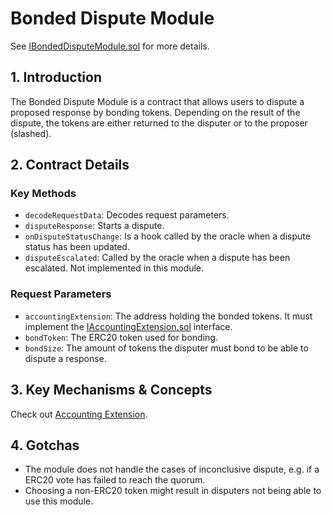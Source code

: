 # Bonded Dispute Module

See [IBondedDisputeModule.sol](/solidity/interfaces/modules/dispute/IBondedDisputeModule.sol/interface.IBondedDisputeModule.md) for more details.

## 1. Introduction

The Bonded Dispute Module is a contract that allows users to dispute a proposed response by bonding tokens. Depending on the result of the dispute, the tokens are either returned to the disputer or to the proposer (slashed).

## 2. Contract Details

### Key Methods

- `decodeRequestData`: Decodes request parameters.
- `disputeResponse`: Starts a dispute.
- `onDisputeStatusChange`: Is a hook called by the oracle when a dispute status has been updated.
- `disputeEscalated`: Called by the oracle when a dispute has been escalated. Not implemented in this module.

### Request Parameters

- `accountingExtension`: The address holding the bonded tokens. It must implement the [IAccountingExtension.sol](/solidity/interfaces/extensions/IAccountingExtension.sol/interface.IAccountingExtension.md) interface.
- `bondToken`: The ERC20 token used for bonding.
- `bondSize`: The amount of tokens the disputer must bond to be able to dispute a response.

## 3. Key Mechanisms & Concepts

Check out [Accounting Extension](../../extensions/accounting.md).

## 4. Gotchas

- The module does not handle the cases of inconclusive dispute, e.g. if a ERC20 vote has failed to reach the quorum.
- Choosing a non-ERC20 token might result in disputers not being able to use this module.
